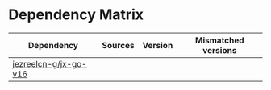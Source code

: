 # Dependency Matrix

Dependency | Sources | Version | Mismatched versions
---------- | ------- | ------- | -------------------
[jezreelcn-g/jx-go-v16](https://github.com/jezreelcn-g/jx-go-v16.git) |  | []() | 
